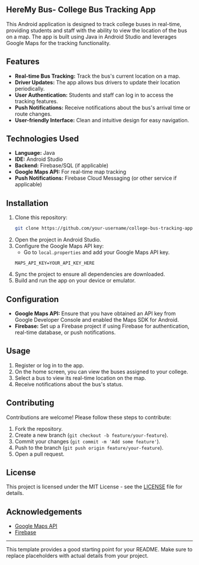 ## HereMy Bus- College Bus Tracking App

This Android application is designed to track college buses in real-time, providing students and staff with the ability to view the location of the bus on a map. The app is built using Java in Android Studio and leverages Google Maps for the tracking functionality.

## Features

- **Real-time Bus Tracking:** Track the bus's current location on a map.
- **Driver Updates:** The app allows bus drivers to update their location periodically.
- **User Authentication:** Students and staff can log in to access the tracking features.
- **Push Notifications:** Receive notifications about the bus's arrival time or route changes.
- **User-friendly Interface:** Clean and intuitive design for easy navigation.

## Technologies Used

- **Language:** Java
- **IDE:** Android Studio
- **Backend:** Firebase/SQL (if applicable)
- **Google Maps API:** For real-time map tracking
- **Push Notifications:** Firebase Cloud Messaging (or other service if applicable)

## Installation

1. Clone this repository:
   ```bash
   git clone https://github.com/your-username/college-bus-tracking-app.git
   ```
2. Open the project in Android Studio.
3. Configure the Google Maps API key:
   - Go to `local.properties` and add your Google Maps API key.
   ```properties
   MAPS_API_KEY=YOUR_API_KEY_HERE
   ```
4. Sync the project to ensure all dependencies are downloaded.
5. Build and run the app on your device or emulator.

## Configuration

- **Google Maps API:** Ensure that you have obtained an API key from Google Developer Console and enabled the Maps SDK for Android.
- **Firebase:** Set up a Firebase project if using Firebase for authentication, real-time database, or push notifications.

## Usage

1. Register or log in to the app.
2. On the home screen, you can view the buses assigned to your college.
3. Select a bus to view its real-time location on the map.
4. Receive notifications about the bus's status.

## Contributing

Contributions are welcome! Please follow these steps to contribute:

1. Fork the repository.
2. Create a new branch (`git checkout -b feature/your-feature`).
3. Commit your changes (`git commit -m 'Add some feature'`).
4. Push to the branch (`git push origin feature/your-feature`).
5. Open a pull request.

## License

This project is licensed under the MIT License - see the [LICENSE](LICENSE) file for details.

## Acknowledgements

- [Google Maps API](https://developers.google.com/maps/documentation)
- [Firebase](https://firebase.google.com/)

---

This template provides a good starting point for your README. Make sure to replace placeholders with actual details from your project.